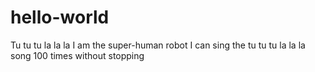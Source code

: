 # hello-world
Tu tu tu la la la I am the super-human robot
I can sing the tu tu tu la la la song 100 times without stopping
